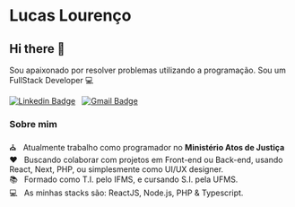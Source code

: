 # Lucas Lourenço

## Hi there 👋
Sou apaixonado por resolver problemas utilizando a programação.
Sou um FullStack Developer :computer:

[![Linkedin Badge](https://img.shields.io/badge/-Lucas%20Louren%C3%A7o-blue?logo=Linkedin&color=1B3288&labelColor=1B3288&style=flat-square&link=https://www.linkedin.com/in/lucas-louren%C3%A7o-794423188/)](https://www.linkedin.com/in/lucas-louren%C3%A7o-794423188/) &nbsp;
[![Gmail Badge](https://img.shields.io/badge/-lucascelestiano@gmail.com-c14438?style=flat-square&logo=Gmail&logoColor=white&color=1B3288&labelColor=1B3288&link=mailto:lucascelestiano@gmail.com)](mailto:lucascelestiano@gmail.com)

### Sobre mim

:church: &nbsp; Atualmente trabalho como programador no **Ministério Atos de Justiça**
<br/> :heart: &nbsp; Buscando colaborar com projetos em Front-end ou Back-end, usando React, Next, PHP, ou simplesmente como UI/UX designer.
<br/> :books: &nbsp; Formado como T.I. pelo IFMS, e cursando S.I. pela UFMS.
<br/> :computer: &nbsp; As minhas stacks são: ReactJS, Node.js, PHP & Typescript.
